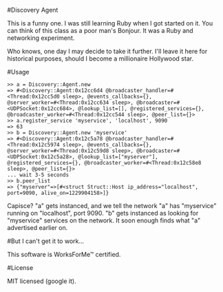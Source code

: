 #Discovery Agent

This is a funny one. I was still learning Ruby when I got started on it. You can think of this class as a 
poor man's Bonjour. It was a Ruby and networking experiment.

Who knows, one day I may decide to take it further. I'll leave it here for historical purposes, should I
become a millionaire Hollywood star.

#Usage

    >> a = Discovery::Agent.new
    => #<Discovery::Agent:0x12cc6d4 @broadcaster_handler=#<Thread:0x12cc5d0 sleep>, @events_callbacks={}, 
    @server_worker=#<Thread:0x12cc634 sleep>, @broadcaster=#<UDPSocket:0x12cc684>, @lookup_list=[], @registered_services={}, 
    @broadcaster_worker=#<Thread:0x12cc544 sleep>, @peer_list={}>
    >> a.register_service 'myservice', 'localhost', 9090
    => 63
    >> b = Discovery::Agent.new 'myservice'
    => #<Discovery::Agent:0x12c5a78 @broadcaster_handler=#<Thread:0x12c5974 sleep>, @events_callbacks={}, 
    @server_worker=#<Thread:0x12c59d8 sleep>, @broadcaster=#<UDPSocket:0x12c5a28>, @lookup_list=["myserver"], 
    @registered_services={}, @broadcaster_worker=#<Thread:0x12c58e8 sleep>, @peer_list={}>
    ... wait 3-5 seconds
    >> b.peer_list
    => {"myserver"=>[#<struct Struct::Host ip_address="localhost", port=9090, alive_on=1229904158>]}

Capisce? "a" gets instanced, and we tell the network "a" has "myservice" running on "localhost", port 9090. "b" gets instanced as looking for "myservice" services on the network. It soon enough finds what "a" advertised earlier on.

#But I can't get it to work...

This software is WorksForMe&trade; certified.

#License

MIT licensed (google it). 